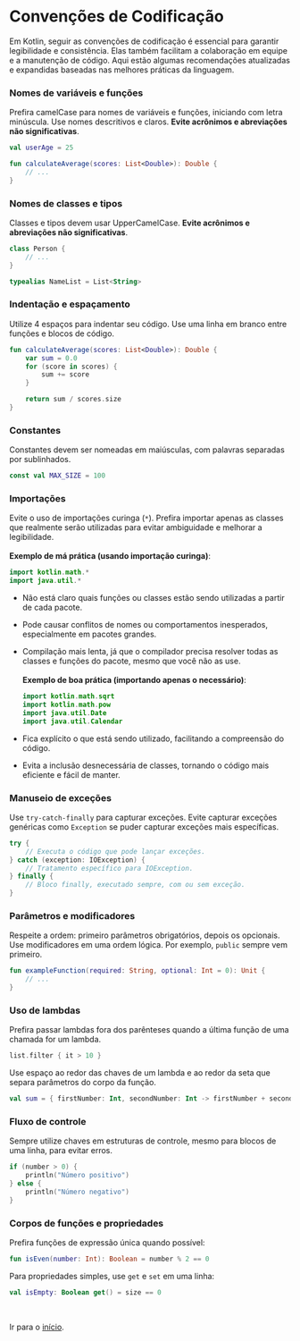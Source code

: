 # Convenções de Codificação

Em Kotlin, seguir as convenções de codificação é essencial para garantir legibilidade e consistência. Elas também
facilitam a colaboração em equipe e a manutenção de código. Aqui estão algumas recomendações atualizadas e expandidas
baseadas nas melhores práticas da linguagem.

### Nomes de variáveis e funções

Prefira camelCase para nomes de variáveis e funções, iniciando com letra minúscula.
Use nomes descritivos e claros. **Evite acrônimos e abreviações não significativas**.

```kotlin
val userAge = 25
```

```kotlin
fun calculateAverage(scores: List<Double>): Double {
    // ...
}
```

### Nomes de classes e tipos

Classes e tipos devem usar UpperCamelCase. **Evite acrônimos e abreviações não significativas**.

```kotlin
class Person {
    // ...
}
```

```kotlin
typealias NameList = List<String>
```

### Indentação e espaçamento

Utilize 4 espaços para indentar seu código.
Use uma linha em branco entre funções e blocos de código.

```kotlin
fun calculateAverage(scores: List<Double>): Double {
    var sum = 0.0
    for (score in scores) {
        sum += score
    }

    return sum / scores.size
}
```

### Constantes

Constantes devem ser nomeadas em maiúsculas, com palavras separadas por sublinhados.

```kotlin
const val MAX_SIZE = 100
```

### Importações

Evite o uso de importações curinga (`*`). Prefira importar apenas as classes que realmente serão utilizadas para
evitar
ambiguidade e melhorar a legibilidade.
<br/><br/>
**Exemplo de má prática (usando importação curinga)**:

  ```kotlin
  import kotlin.math.*
import java.util.*
  ```

- Não está claro quais funções ou classes estão sendo utilizadas a partir de cada pacote.
- Pode causar conflitos de nomes ou comportamentos inesperados, especialmente em pacotes grandes.
- Compilação mais lenta, já que o compilador precisa resolver todas as classes e funções do pacote, mesmo que você não
  as use.
  <br/><br/>
  **Exemplo de boa prática (importando apenas o necessário)**:

  ```kotlin
  import kotlin.math.sqrt
  import kotlin.math.pow
  import java.util.Date
  import java.util.Calendar
  ```

- Fica explícito o que está sendo utilizado, facilitando a compreensão do código.
- Evita a inclusão desnecessária de classes, tornando o código mais eficiente e fácil de manter.

### Manuseio de exceções

Use `try-catch-finally` para capturar exceções. Evite capturar exceções genéricas como `Exception` se puder capturar
exceções mais específicas.

```kotlin
try {
    // Executa o código que pode lançar exceções.
} catch (exception: IOException) {
    // Tratamento específico para IOException.
} finally {
    // Bloco finally, executado sempre, com ou sem exceção.
}
```

### Parâmetros e modificadores

Respeite a ordem: primeiro parâmetros obrigatórios, depois os opcionais.
Use modificadores em uma ordem lógica. Por exemplo, `public` sempre vem primeiro.

```kotlin
fun exampleFunction(required: String, optional: Int = 0): Unit {
    // ...
}
```

### Uso de lambdas

Prefira passar lambdas fora dos parênteses quando a última função de uma chamada for um lambda.

  ```kotlin
  list.filter { it > 10 }
  ```

Use espaço ao redor das chaves de um lambda e ao redor da seta que separa parâmetros do corpo da função.

```kotlin
val sum = { firstNumber: Int, secondNumber: Int -> firstNumber + secondNumber }
```

### Fluxo de controle

Sempre utilize chaves em estruturas de controle, mesmo para blocos de uma linha, para evitar erros.

```kotlin
if (number > 0) {
    println("Número positivo")
} else {
    println("Número negativo")
}
```

### Corpos de funções e propriedades

Prefira funções de expressão única quando possível:

```kotlin
fun isEven(number: Int): Boolean = number % 2 == 0
```

Para propriedades simples, use `get` e `set` em uma linha:

```kotlin
val isEmpty: Boolean get() = size == 0
```

<br>

Ir para o [início](https://github.com/gustavofreze/kotlin4noobs#Roadmap).
